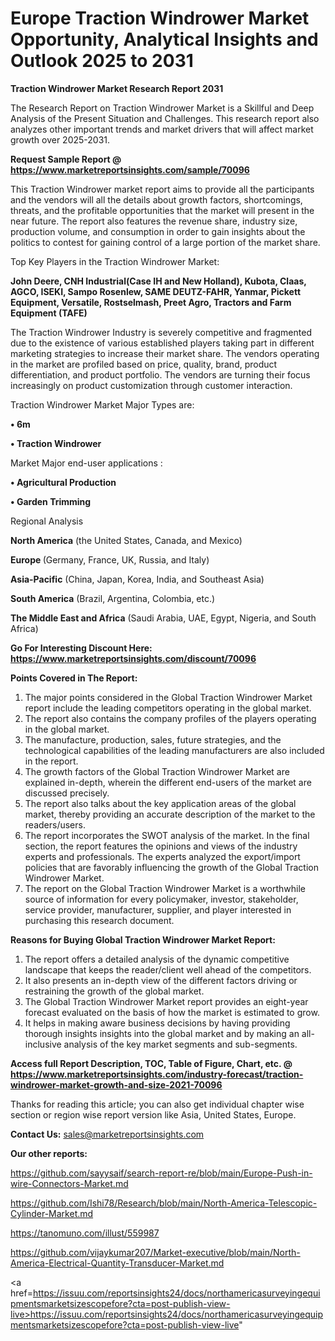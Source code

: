 # Europe Traction Windrower Market Opportunity, Analytical Insights and Outlook 2025 to 2031

<strong>Traction Windrower Market Research Report 2031</strong>

The Research Report on Traction Windrower Market is a Skillful and Deep Analysis of the Present Situation and Challenges. This research report also analyzes other important trends and market drivers that will affect market growth over 2025-2031.

<strong>Request Sample Report @ <a href=https://www.marketreportsinsights.com/sample/70096>https://www.marketreportsinsights.com/sample/70096</a></strong>

This Traction Windrower market report aims to provide all the participants and the vendors will all the details about growth factors, shortcomings, threats, and the profitable opportunities that the market will present in the near future. The report also features the revenue share, industry size, production volume, and consumption in order to gain insights about the politics to contest for gaining control of a large portion of the market share.

Top Key Players in the Traction Windrower Market:

<strong>John Deere, CNH Industrial(Case IH and New Holland), Kubota, Claas, AGCO, ISEKI, Sampo Rosenlew, SAME DEUTZ-FAHR, Yanmar, Pickett Equipment, Versatile, Rostselmash, Preet Agro, Tractors and Farm Equipment (TAFE)</strong>

The Traction Windrower Industry is severely competitive and fragmented due to the existence of various established players taking part in different marketing strategies to increase their market share. The vendors operating in the market are profiled based on price, quality, brand, product differentiation, and product portfolio. The vendors are turning their focus increasingly on product customization through customer interaction.

Traction Windrower Market Major Types are:

<strong>• 6m

• Traction Windrower</strong>

Market Major end-user applications :

<strong>• Agricultural Production

• Garden Trimming</strong>

Regional Analysis

</u><strong><b>North America</b></strong> (the United States, Canada, and Mexico)

<strong><b>Europe </b></strong>(Germany, France, UK, Russia, and Italy)

<strong><b>Asia-Pacific</b></strong> (China, Japan, Korea, India, and Southeast Asia)

<strong><b>South America</b></strong> (Brazil, Argentina, Colombia, etc.)

<strong><b>The Middle East and Africa</b></strong> (Saudi Arabia, UAE, Egypt, Nigeria, and South Africa)

<strong>Go For Interesting Discount Here: <a href=https://www.marketreportsinsights.com/discount/70096>https://www.marketreportsinsights.com/discount/70096</a></strong>

<strong>Points Covered in The Report:</strong>
<ol>
  <li>The major points considered in the Global Traction Windrower Market report include the leading competitors operating in the global market.</li>
  <li>The report also contains the company profiles of the players operating in the global market.</li>
  <li>The manufacture, production, sales, future strategies, and the technological capabilities of the leading manufacturers are also included in the report.</li>
  <li>The growth factors of the Global Traction Windrower Market are explained in-depth, wherein the different end-users of the market are discussed precisely.</li>
  <li>The report also talks about the key application areas of the global market, thereby providing an accurate description of the market to the readers/users.</li>
  <li>The report incorporates the SWOT analysis of the market. In the final section, the report features the opinions and views of the industry experts and professionals. The experts analyzed the export/import policies that are favorably influencing the growth of the Global Traction Windrower Market.</li>
  <li>The report on the Global Traction Windrower Market is a worthwhile source of information for every policymaker, investor, stakeholder, service provider, manufacturer, supplier, and player interested in purchasing this research document.</li>
</ol>
<strong>Reasons for Buying Global Traction Windrower Market Report:</strong>

<ol>
  <li>The report offers a detailed analysis of the dynamic competitive landscape that keeps the reader/client well ahead of the competitors.</li>
  <li>It also presents an in-depth view of the different factors driving or restraining the growth of the global market.</li>
  <li>The Global Traction Windrower Market report provides an eight-year forecast evaluated on the basis of how the market is estimated to grow.</li>
  <li>It helps in making aware business decisions by having providing thorough insights insights into the global market and by making an all-inclusive analysis of the key market segments and sub-segments.</li>
</ol>
<strong>Access full Report Description, TOC, Table of Figure, Chart, etc. @ <a href=https://www.marketreportsinsights.com/industry-forecast/traction-windrower-market-growth-and-size-2021-70096>https://www.marketreportsinsights.com/industry-forecast/traction-windrower-market-growth-and-size-2021-70096</a></strong>


Thanks for reading this article; you can also get individual chapter wise section or region wise report version like Asia, United States, Europe.

<strong>Contact Us:</strong>
sales@marketreportsinsights.com

<strong>Our other reports:</strong>

<a href=https://github.com/sayysaif/search-report-re/blob/main/Europe-Push-in-wire-Connectors-Market.md>https://github.com/sayysaif/search-report-re/blob/main/Europe-Push-in-wire-Connectors-Market.md</a>

<a href=https://github.com/Ishi78/Research/blob/main/North-America-Telescopic-Cylinder-Market.md>https://github.com/Ishi78/Research/blob/main/North-America-Telescopic-Cylinder-Market.md</a>

<a href=https://tanomuno.com/illust/559987>https://tanomuno.com/illust/559987</a>

<a href=https://github.com/vijaykumar207/Market-executive/blob/main/North-America-Electrical-Quantity-Transducer-Market.md>https://github.com/vijaykumar207/Market-executive/blob/main/North-America-Electrical-Quantity-Transducer-Market.md</a>

<a href=https://issuu.com/reportsinsights24/docs/northamericasurveyingequipmentsmarketsizescopefore?cta=post-publish-view-live>https://issuu.com/reportsinsights24/docs/northamericasurveyingequipmentsmarketsizescopefore?cta=post-publish-view-live</a>"
